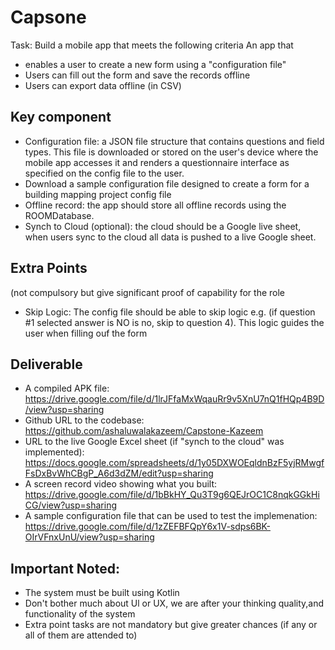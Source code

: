 
# Capsone

Task: Build a mobile app that meets the following criteria
An app that
- enables a user to create a new form using a "configuration file"
- Users can fill out the form and save the records offline
- Users can export data offline (in CSV)

## Key component
- Configuration file: a JSON file structure that contains questions and field types. This file is downloaded or stored on the user's device where the mobile app accesses it and renders a questionnaire interface as specified on the config file to the user.
- Download a sample configuration file designed to create a form for a building mapping project config file
- Offline record: the app should store all offline records using the ROOMDatabase.
- Synch to Cloud (optional): the cloud should be a Google live sheet, when users sync to the cloud all data is pushed to a live Google sheet.
## Extra Points 
(not compulsory but give significant proof of capability for the role
- Skip Logic: The config file should be able to skip logic e.g. (if question #1 selected answer is NO is no, skip to question 4). This logic guides the user when filling ouf the form

## Deliverable

- A compiled APK file: https://drive.google.com/file/d/1lrJFfaMxWqauRr9v5XnU7nQ1fHQp4B9D/view?usp=sharing
- Github URL to the codebase: https://github.com/ashaluwalakazeem/Capstone-Kazeem
- URL to the live Google Excel sheet (if "synch to the cloud" was implemented): https://docs.google.com/spreadsheets/d/1y05DXWOEqldnBzF5yjRMwgfFsDxBvWhCBgP_A6d3dZM/edit?usp=sharing
- A screen record video showing what you built: https://drive.google.com/file/d/1bBkHY_Qu3T9g6QEJrOC1C8nqkGGkHiCG/view?usp=sharing
- A sample configuration file that can be used to test the implemenation: https://drive.google.com/file/d/1zZEFBFQpY6x1V-sdps6BK-OIrVFnxUnU/view?usp=sharing


## Important Noted:

- The system must be built using Kotlin
- Don't bother much about Ul or UX, we are after your thinking quality,and functionality of the system
- Extra point tasks are not mandatory but give greater chances (if any or all of them are attended to)

